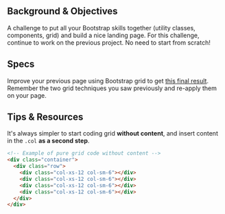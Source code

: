## Background & Objectives

A challenge to put all your Bootstrap skills together (utility classes, components, grid) and build a nice landing page. For this challenge, continue to work on the previous project. No need to start from scratch!

## Specs

Improve your previous page using Bootstrap grid to get [this final result](http://lewagon.github.io/bootstrap-challenges/04-bootstrap-mockup-v2/). Remember the two grid techniques you saw previously and re-apply them on your page.

## Tips & Resources

It's always simpler to start coding grid **without content**, and insert content in the `.col` **as a second step**.

```html
<!-- Example of pure grid code without content -->
<div class="container">
  <div class="row">
    <div class="col-xs-12 col-sm-6"></div>
    <div class="col-xs-12 col-sm-6"></div>
    <div class="col-xs-12 col-sm-6"></div>
    <div class="col-xs-12 col-sm-6"></div>
  </div>
</div>
```